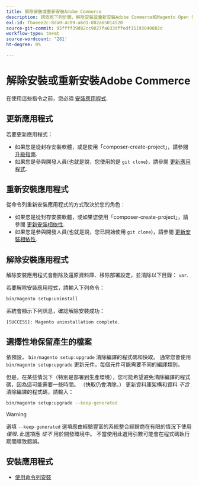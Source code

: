 ```yaml
---
title: 解除安裝或重新安裝Adobe Commerce
description: 請依照下列步驟，解除安裝並重新安裝Adobe Commerce和Magento Open Source的內部部署。
exl-id: fbaeee2c-8da0-4c89-a6d1-882a65014520
source-git-commit: 95ffff39d82cc9027fa633dffedf15193040802d
workflow-type: tm+mt
source-wordcount: '281'
ht-degree: 0%

---
```


# 解除安裝或重新安裝Adobe Commerce

在使用這些指令之前，您必須 [安裝應用程式](../tutorials/install.md).

## 更新應用程式

若要更新應用程式：

* 如果您是從封存安裝軟體，或是使用「composer-create-project」，請參閱 [升級指南](../../upgrade/overview.md).
* 如果您是參與開發人員(也就是說，您使用的是 `git clone`)，請參閱 [更新應用程式](../../upgrade/developer/git-installs.md).

## 重新安裝應用程式

從命令列重新安裝應用程式的方式取決於您的角色：

* 如果您是從封存安裝軟體，或如果您使用「composer-create-project」，請參閱 [更新安裝相依性](https://developer.adobe.com/commerce/contributor/guides/install/update-dependencies/).
* 如果您是參與開發人員(也就是說，您已開始使用 `git clone`)，請參閱 [更新安裝相依性](https://developer.adobe.com/commerce/contributor/guides/install/update-dependencies/).

## 解除安裝應用程式

解除安裝應用程式會刪除及還原資料庫、移除部署設定，並清除以下目錄： `var`.

若要解除安裝應用程式，請輸入下列命令：

```bash
bin/magento setup:uninstall
```

系統會顯示下列訊息，確認解除安裝成功：

```terminal
[SUCCESS]: Magento uninstallation complete.
```

## 選擇性地保留產生的檔案

依預設， `bin/magento setup:upgrade` 清除編譯的程式碼和快取。 通常您會使用 `bin/magento setup:upgrade` 更新元件，每個元件可能需要不同的編譯類別。

但是，在某些情況下（特別是部署到生產環境），您可能希望避免清除編譯的程式碼，因為這可能需要一些時間。 （快取仍會清除。） 更新資料庫架構和資料 *不含* 清除編譯的程式碼，請輸入：

```bash
bin/magento setup:upgrade --keep-generated
```

>[!WARNING]
>
>選填 `--keep-generated` 選項應由經驗豐富的系統整合經銷商在有限的情況下使用 *僅限*. 此選項應 *從不* 用於開發環境中。 不當使用此選用引數可能會在程式碼執行期間導致錯誤。

## 安裝應用程式

* [使用命令列安裝](../advanced.md)
